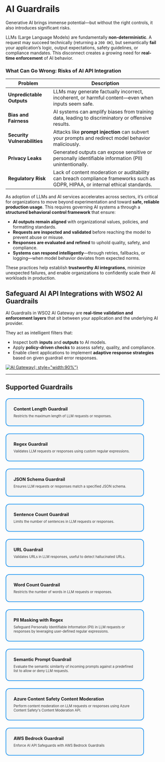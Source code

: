 # AI Guardrails

Generative AI brings immense potential—but without the right controls, it also introduces significant risks.

LLMs (Large Language Models) are fundamentally **non-deterministic**. A request may succeed technically (returning a `200 OK`), but semantically **fail** your application’s logic, output expectations, safety guidelines, or compliance mandates. This disconnect creates a growing need for **real-time enforcement** of AI behavior.

### What Can Go Wrong: Risks of AI API Integration

| Problem | Description |
|--------|-------------|
| **Unpredictable Outputs** | LLMs may generate factually incorrect, incoherent, or harmful content—even when inputs seem safe. |
| **Bias and Fairness** | AI systems can amplify biases from training data, leading to discriminatory or offensive results. |
| **Security Vulnerabilities** | Attacks like **prompt injection** can subvert your prompts and redirect model behavior maliciously. |
| **Privacy Leaks** | Generated outputs can expose sensitive or personally identifiable information (PII) unintentionally. |
| **Regulatory Risk** | Lack of content moderation or auditability can breach compliance frameworks such as GDPR, HIPAA, or internal ethical standards. |

As adoption of LLMs and AI services accelerates across sectors, it’s critical for organizations to move beyond experimentation and toward **safe, reliable production usage**. This requires governing AI systems a through a **structured behavioral control framework** that ensure:

- **AI outputs remain aligned** with organizational values, policies, and formatting standards.  
- **Requests are inspected and validated** before reaching the model to prevent abuse or misuse.  
- **Responses are evaluated and refined** to uphold quality, safety, and compliance.  
- **Systems can respond intelligently**—through retries, fallbacks, or logging—when model behavior deviates from expected norms.

These practices help establish **trustworthy AI integrations**, minimize unexpected failures, and enable organizations to confidently scale their AI workloads in production.

## Safeguard AI API Integrations with **WSO2 AI Guardrails**

AI Guardrails in WSO2 AI Gateway are **real-time validation and enforcement layers** that sit between your application and the underlying AI provider.

They act as intelligent filters that:

- Inspect both **inputs** and **outputs** to AI models.
- Apply **policy-driven checks** to assess safety, quality, and compliance.
- Enable client applications to implement **adaptive response strategies** based on given guardrail error responses.

[![AI Gateway]({{base_path}}/assets/img/learn/ai-gateway/ai-guardrail-offerings.png){: style="width:90%"}]({{base_path}}/assets/img/learn/ai-gateway/ai-guardrail-offerings.png)

---

## Supported Guardrails

<div style="display: flex; flex-wrap: wrap; gap: 1.5rem; margin-top: 1.5rem;">

  <a href="../content-length-guardrail" style="flex: 1 1 300px; min-width: 280px; max-width: 400px; background: var(--md-primary-fg-color--lightest, #f5f5f5); border: 2px solid var(--md-primary-fg-color, #2196f3); border-radius: 12px; padding: 1.5rem; text-decoration: none; color: inherit; box-shadow: 0 2px 8px rgba(0,0,0,0.04); display: block;">
    <div style="font-size: 0.9rem; font-weight: bold; margin-bottom: 0.5rem;">Content Length Guardrail</div>
    <div style="font-size: 0.7rem; color: var(--md-default-fg-color--light, #333);">Restricts the maximum length of LLM requests or responses.</div>
  </a>

  <a href="../regex-guardrail" style="flex: 1 1 300px; min-width: 280px; max-width: 400px; background: var(--md-primary-fg-color--lightest, #f5f5f5); border: 2px solid var(--md-primary-fg-color, #2196f3); border-radius: 12px; padding: 1.5rem; text-decoration: none; color: inherit; box-shadow: 0 2px 8px rgba(0,0,0,0.04); display: block;">
    <div style="font-size: 0.9rem; font-weight: bold; margin-bottom: 0.5rem;">Regex Guardrail</div>
    <div style="font-size: 0.7rem; color: var(--md-default-fg-color--light, #333);">Validates LLM requests or responses using custom regular expressions.</div>
  </a>

  <a href="../json-schema-guardrail" style="flex: 1 1 300px; min-width: 280px; max-width: 400px; background: var(--md-primary-fg-color--lightest, #f5f5f5); border: 2px solid var(--md-primary-fg-color, #2196f3); border-radius: 12px; padding: 1.5rem; text-decoration: none; color: inherit; box-shadow: 0 2px 8px rgba(0,0,0,0.04); display: block;">
    <div style="font-size: 0.9rem; font-weight: bold; margin-bottom: 0.5rem;">JSON Schema Guardrail</div>
    <div style="font-size: 0.7rem; color: var(--md-default-fg-color--light, #333);">Ensures LLM requests or responses match a specified JSON schema.</div>
  </a>

  <a href="../sentence-count-guardrail" style="flex: 1 1 300px; min-width: 280px; max-width: 400px; background: var(--md-primary-fg-color--lightest, #f5f5f5); border: 2px solid var(--md-primary-fg-color, #2196f3); border-radius: 12px; padding: 1.5rem; text-decoration: none; color: inherit; box-shadow: 0 2px 8px rgba(0,0,0,0.04); display: block;">
    <div style="font-size: 0.9rem; font-weight: bold; margin-bottom: 0.5rem;">Sentence Count Guardrail</div>
    <div style="font-size: 0.7rem; color: var(--md-default-fg-color--light, #333);">Limits the number of sentences in LLM requests or responses.</div>
  </a>

  <a href="../url-guardrail" style="flex: 1 1 300px; min-width: 280px; max-width: 400px; background: var(--md-primary-fg-color--lightest, #f5f5f5); border: 2px solid var(--md-primary-fg-color, #2196f3); border-radius: 12px; padding: 1.5rem; text-decoration: none; color: inherit; box-shadow: 0 2px 8px rgba(0,0,0,0.04); display: block;">
    <div style="font-size: 0.9rem; font-weight: bold; margin-bottom: 0.5rem;">URL Guardrail</div>
    <div style="font-size: 0.7rem; color: var(--md-default-fg-color--light, #333);">Validates URLs in LLM responses, useful to detect hallucinated URLs.</div>
  </a>

  <a href="../word-count-guardrail" style="flex: 1 1 300px; min-width: 280px; max-width: 400px; background: var(--md-primary-fg-color--lightest, #f5f5f5); border: 2px solid var(--md-primary-fg-color, #2196f3); border-radius: 12px; padding: 1.5rem; text-decoration: none; color: inherit; box-shadow: 0 2px 8px rgba(0,0,0,0.04); display: block;">
    <div style="font-size: 0.9rem; font-weight: bold; margin-bottom: 0.5rem;">Word Count Guardrail</div>
    <div style="font-size: 0.7rem; color: var(--md-default-fg-color--light, #333);">Restricts the number of words in LLM requests or responses.</div>
  </a>

  <a href="../regex-pii-masking" style="flex: 1 1 300px; min-width: 280px; max-width: 400px; background: var(--md-primary-fg-color--lightest, #f5f5f5); border: 2px solid var(--md-primary-fg-color, #2196f3); border-radius: 12px; padding: 1.5rem; text-decoration: none; color: inherit; box-shadow: 0 2px 8px rgba(0,0,0,0.04); display: block;">
    <div style="font-size: 0.9rem; font-weight: bold; margin-bottom: 0.5rem;">PII Masking with Regex</div>
    <div style="font-size: 0.7rem; color: var(--md-default-fg-color--light, #333);">Safeguard Personally Identifiable Information (PII) in LLM requests or responses by leveraging user-defined regular expressions.</div>
  </a>

  <a href="../semantic-prompt-guardrail" style="flex: 1 1 300px; min-width: 280px; max-width: 400px; background: var(--md-primary-fg-color--lightest, #f5f5f5); border: 2px solid var(--md-primary-fg-color, #2196f3); border-radius: 12px; padding: 1.5rem; text-decoration: none; color: inherit; box-shadow: 0 2px 8px rgba(0,0,0,0.04); display: block;">
    <div style="font-size: 0.9rem; font-weight: bold; margin-bottom: 0.5rem;">Semantic Prompt Guardrail</div>
    <div style="font-size: 0.7rem; color: var(--md-default-fg-color--light, #333);">Evaluate the semantic similarity of incoming prompts against a predefined list to allow or deny LLM requests.</div>
  </a>

  <a href="../azure-content-safety" style="flex: 1 1 300px; min-width: 280px; max-width: 400px; background: var(--md-primary-fg-color--lightest, #f5f5f5); border: 2px solid var(--md-primary-fg-color, #2196f3); border-radius: 12px; padding: 1.5rem; text-decoration: none; color: inherit; box-shadow: 0 2px 8px rgba(0,0,0,0.04); display: block;">
    <div style="font-size: 0.9rem; font-weight: bold; margin-bottom: 0.5rem;">Azure Content Safety Content Moderation</div>
    <div style="font-size: 0.7rem; color: var(--md-default-fg-color--light, #333);">Perform content moderation on LLM requests or responses using Azure Content Safety's Content Moderation API.</div>
  </a>

  <a href="../aws-bedrock-guardrail" style="flex: 1 1 300px; min-width: 280px; max-width: 400px; background: var(--md-primary-fg-color--lightest, #f5f5f5); border: 2px solid var(--md-primary-fg-color, #2196f3); border-radius: 12px; padding: 1.5rem; text-decoration: none; color: inherit; box-shadow: 0 2px 8px rgba(0,0,0,0.04); display: block;">
    <div style="font-size: 0.9rem; font-weight: bold; margin-bottom: 0.5rem;">AWS Bedrock Guardrail</div>
    <div style="font-size: 0.7rem; color: var(--md-default-fg-color--light, #333);">Enforce AI API Safeguards with AWS Bedrock Guardrails</div>
  </a>

</div>
